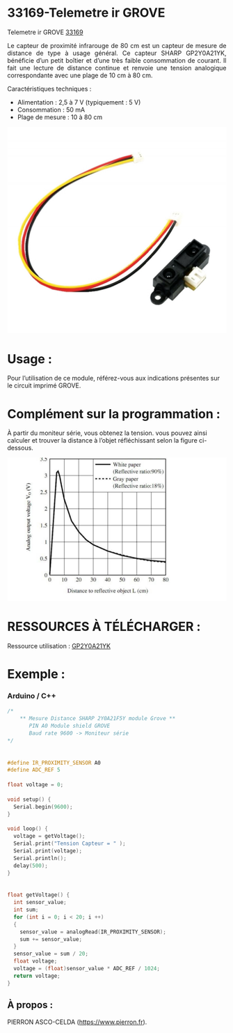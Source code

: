 # 33169-Telemetre ir GROVE

Telemetre ir GROVE [33169](https://www.pierron.fr/telemetre-ir-grove.html)

<div style="text-align: justify">Le capteur de proximité infrarouge de 80 cm est un capteur de mesure de distance de type à usage général. Ce capteur SHARP GP2Y0A21YK, bénéficie d’un petit boîtier et d’une très faible consommation de courant. Il fait une lecture de distance continue et renvoie une tension analogique correspondante avec une plage de 10 cm à 80 cm.</div>

Caractéristiques techniques :
- Alimentation : 2,5 à 7 V (typiquement : 5 V)
- Consommation : 50 mA
- Plage de mesure : 10 à 80 cm

![L-33169](/img/L-33169.jpg)

# Usage :
Pour l’utilisation de ce module, référez-vous aux indications présentes sur le circuit imprimé GROVE.

# Complément sur la programmation :

À partir du moniteur série, vous obtenez la tension. vous pouvez ainsi calculer et trouver la distance à l’objet réfléchissant selon la figure ci-dessous.

![C-33169](/img/C-33169.jpg)

# RESSOURCES À TÉLÉCHARGER :

Ressource utilisation : [GP2Y0A21YK](https://github.com/pierron-asco-celda/33169-Telemetre_ir_GROVE/blob/main/src/Datasheet_GP2Y0A21YK.pdf)

# Exemple :
### Arduino / C++
```cpp
/*
    ** Mesure Distance SHARP 2Y0A21F5Y module Grove **
       PIN A0 Module shield GROVE
       Baud rate 9600 -> Moniteur série
*/


#define IR_PROXIMITY_SENSOR A0
#define ADC_REF 5

float voltage = 0;

void setup() {
  Serial.begin(9600);
}

void loop() {
  voltage = getVoltage();
  Serial.print("Tension Capteur = " );
  Serial.print(voltage);
  Serial.println();
  delay(500);
}


float getVoltage() {
  int sensor_value;
  int sum;
  for (int i = 0; i < 20; i ++) 
  {
    sensor_value = analogRead(IR_PROXIMITY_SENSOR);
    sum += sensor_value;
  }
  sensor_value = sum / 20;
  float voltage;
  voltage = (float)sensor_value * ADC_REF / 1024;
  return voltage;
}
```
## À propos :

PIERRON ASCO-CELDA (https://www.pierron.fr).
